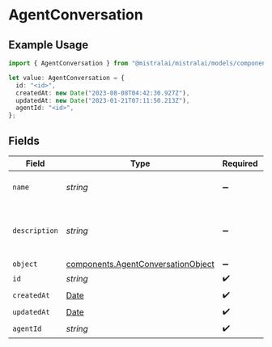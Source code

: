 # AgentConversation

## Example Usage

```typescript
import { AgentConversation } from "@mistralai/mistralai/models/components";

let value: AgentConversation = {
  id: "<id>",
  createdAt: new Date("2023-08-08T04:42:30.927Z"),
  updatedAt: new Date("2023-01-21T07:11:50.213Z"),
  agentId: "<id>",
};
```

## Fields

| Field                                                                                         | Type                                                                                          | Required                                                                                      | Description                                                                                   |
| --------------------------------------------------------------------------------------------- | --------------------------------------------------------------------------------------------- | --------------------------------------------------------------------------------------------- | --------------------------------------------------------------------------------------------- |
| `name`                                                                                        | *string*                                                                                      | :heavy_minus_sign:                                                                            | Name given to the conversation.                                                               |
| `description`                                                                                 | *string*                                                                                      | :heavy_minus_sign:                                                                            | Description of the what the conversation is about.                                            |
| `object`                                                                                      | [components.AgentConversationObject](../../models/components/agentconversationobject.md)      | :heavy_minus_sign:                                                                            | N/A                                                                                           |
| `id`                                                                                          | *string*                                                                                      | :heavy_check_mark:                                                                            | N/A                                                                                           |
| `createdAt`                                                                                   | [Date](https://developer.mozilla.org/en-US/docs/Web/JavaScript/Reference/Global_Objects/Date) | :heavy_check_mark:                                                                            | N/A                                                                                           |
| `updatedAt`                                                                                   | [Date](https://developer.mozilla.org/en-US/docs/Web/JavaScript/Reference/Global_Objects/Date) | :heavy_check_mark:                                                                            | N/A                                                                                           |
| `agentId`                                                                                     | *string*                                                                                      | :heavy_check_mark:                                                                            | N/A                                                                                           |